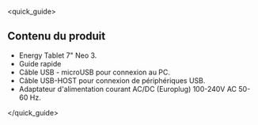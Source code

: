 <quick_guide>
##  Contenu du produit
*	Energy Tablet 7" Neo 3.
*	Guide rapide
*	Câble USB - microUSB pour connexion au PC.
*	Câble USB-HOST pour connexion de périphériques USB.
*	Adaptateur d'alimentation courant AC/DC (Europlug) 100-240V AC 50-60 Hz.

</quick_guide>
